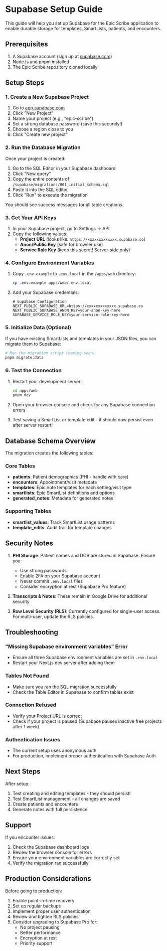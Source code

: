 # Supabase Setup Guide

This guide will help you set up Supabase for the Epic Scribe application to enable durable storage for templates, SmartLists, patients, and encounters.

## Prerequisites

1. A Supabase account (sign up at [supabase.com](https://supabase.com))
2. Node.js and pnpm installed
3. The Epic Scribe repository cloned locally

## Setup Steps

### 1. Create a New Supabase Project

1. Go to [app.supabase.com](https://app.supabase.com)
2. Click "New Project"
3. Name your project (e.g., "epic-scribe")
4. Set a strong database password (save this securely!)
5. Choose a region close to you
6. Click "Create new project"

### 2. Run the Database Migration

Once your project is created:

1. Go to the SQL Editor in your Supabase dashboard
2. Click "New query"
3. Copy the entire contents of `/supabase/migrations/001_initial_schema.sql`
4. Paste it into the SQL editor
5. Click "Run" to execute the migration

You should see success messages for all table creations.

### 3. Get Your API Keys

1. In your Supabase project, go to Settings → API
2. Copy the following values:
   - **Project URL** (looks like: `https://xxxxxxxxxxxxx.supabase.co`)
   - **Anon/Public Key** (safe for browser use)
   - **Service Role Key** (keep this secret! Server-side only)

### 4. Configure Environment Variables

1. Copy `.env.example` to `.env.local` in the `/apps/web` directory:
   ```bash
   cp .env.example apps/web/.env.local
   ```

2. Add your Supabase credentials:
   ```env
   # Supabase Configuration
   NEXT_PUBLIC_SUPABASE_URL=https://xxxxxxxxxxxxx.supabase.co
   NEXT_PUBLIC_SUPABASE_ANON_KEY=your-anon-key-here
   SUPABASE_SERVICE_ROLE_KEY=your-service-role-key-here
   ```

### 5. Initialize Data (Optional)

If you have existing SmartLists and templates in your JSON files, you can migrate them to Supabase:

```bash
# Run the migration script (coming soon)
pnpm migrate:data
```

### 6. Test the Connection

1. Restart your development server:
   ```bash
   cd apps/web
   pnpm dev
   ```

2. Open your browser console and check for any Supabase connection errors

3. Test saving a SmartList or template edit - it should now persist even after server restart!

## Database Schema Overview

The migration creates the following tables:

### Core Tables
- **patients**: Patient demographics (PHI - handle with care)
- **encounters**: Appointment/visit metadata
- **templates**: Epic note templates for each setting/visit type
- **smartlists**: Epic SmartList definitions and options
- **generated_notes**: Metadata for generated notes

### Supporting Tables
- **smartlist_values**: Track SmartList usage patterns
- **template_edits**: Audit trail for template changes

## Security Notes

1. **PHI Storage**: Patient names and DOB are stored in Supabase. Ensure you:
   - Use strong passwords
   - Enable 2FA on your Supabase account
   - Never commit `.env.local` files
   - Consider encryption at rest (Supabase Pro feature)

2. **Transcripts & Notes**: These remain in Google Drive for additional security

3. **Row Level Security (RLS)**: Currently configured for single-user access. For multi-user, update the RLS policies.

## Troubleshooting

### "Missing Supabase environment variables" Error
- Ensure all three Supabase environment variables are set in `.env.local`
- Restart your Next.js dev server after adding them

### Tables Not Found
- Make sure you ran the SQL migration successfully
- Check the Table Editor in Supabase to confirm tables exist

### Connection Refused
- Verify your Project URL is correct
- Check if your project is paused (Supabase pauses inactive free projects after 1 week)

### Authentication Issues
- The current setup uses anonymous auth
- For production, implement proper authentication with Supabase Auth

## Next Steps

After setup:
1. Test creating and editing templates - they should persist!
2. Test SmartList management - all changes are saved
3. Create patients and encounters
4. Generate notes with full persistence

## Support

If you encounter issues:
1. Check the Supabase dashboard logs
2. Review the browser console for errors
3. Ensure your environment variables are correctly set
4. Verify the migration ran successfully

## Production Considerations

Before going to production:
1. Enable point-in-time recovery
2. Set up regular backups
3. Implement proper user authentication
4. Review and tighten RLS policies
5. Consider upgrading to Supabase Pro for:
   - No project pausing
   - Better performance
   - Encryption at rest
   - Priority support